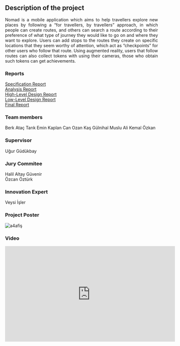 ## Description of the project
<p align="justify">
Nomad is a mobile application which aims to help travellers explore new places by following a “for travellers, by travellers” approach, in which people can create routes, and others can search a route according to their preference of what type of journey they would like to go on and where they want to explore. Users can add stops to the routes they create on specific locations that they seem worthy of attention, which act as “checkpoints” for other users who follow that route. Using augmented reality, users that follow routes can also collect tokens with using their cameras, those who obtain such tokens can get achievements.
 </p>

### Reports
[Specification Report](https://github.com/nomad-design/nomad-design.github.io/raw/master/SpecificationReport_Nomad.pdf)<br>
[Analysis Report](https://github.com/nomad-design/nomad-design.github.io/raw/master/AnalysisReport_Nomad.pdf)<br>
[High-Level Design Report](https://github.com/nomad-design/nomad-design.github.io/raw/master/HighLevelDesignReport_Nomad.pdf)<br>
[Low-Level Design Report](https://github.com/nomad-design/nomad-design.github.io/raw/master/LowLevelDesignReport_Nomad.pdf)<br>
[Final Report](https://github.com/nomad-design/nomad-design.github.io/raw/master/FinalReport_Nomad.pdf)<br>

### Team members

Berk Ataç 
Tarık Emin Kaplan
Can Ozan Kaş 
Gülnihal Muslu
Ali Kemal Özkan 
 



### Supervisor
Uğur Güdükbay

### Jury Commitee
Halil Altay Güvenir <br>
Özcan Öztürk

### Innovation Expert
Veysi İşler

### Project Poster
![a4afiş](https://user-images.githubusercontent.com/66538043/83965255-008fdb80-a8bb-11ea-96b6-834dd0df84b7.jpg)

### Video

<iframe width="560" height="315" src="https://www.youtube.com/embed/Eq8uI2oJd0Y" frameborder="0" allow="accelerometer; autoplay; encrypted-media; gyroscope; picture-in-picture" allowfullscreen></iframe>
